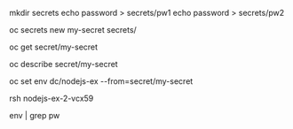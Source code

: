 mkdir secrets
echo password > secrets/pw1
echo password > secrets/pw2

oc secrets new my-secret secrets/

oc get secret/my-secret

oc describe secret/my-secret

oc set env dc/nodejs-ex --from=secret/my-secret

rsh nodejs-ex-2-vcx59

env | grep pw

